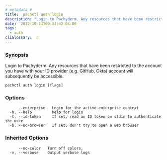 ```yaml
---
# metadata # 
title:  pachctl auth login
description: "Login to Pachyderm. Any resources that have been restricted to the account you have with your ID provider (e.g. GitHub, Okta) account will subsequently be accessible."
date:  2022-10-14T09:34:42-04:00
tags:
  - auth
cliGlossary:  a
---
```


### Synopsis

Login to Pachyderm. Any resources that have been restricted to the account you have with your ID provider (e.g. GitHub, Okta) account will subsequently be accessible.

```
pachctl auth login [flags]
```

### Options

```
      --enterprise   Login for the active enterprise context
  -h, --help         help for login
  -t, --id-token     If set, read an ID token on stdin to authenticate the user
  -b, --no-browser   If set, don't try to open a web browser
```

### Inherited Options

```
      --no-color   Turn off colors.
  -v, --verbose    Output verbose logs
```

